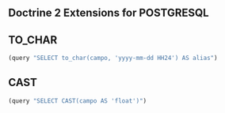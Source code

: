 ## Doctrine 2 Extensions for POSTGRESQL

## TO_CHAR

``` clojure
(query "SELECT to_char(campo, 'yyyy-mm-dd HH24') AS alias")
```

## CAST

``` clojure
(query "SELECT CAST(campo AS 'float')")
```

